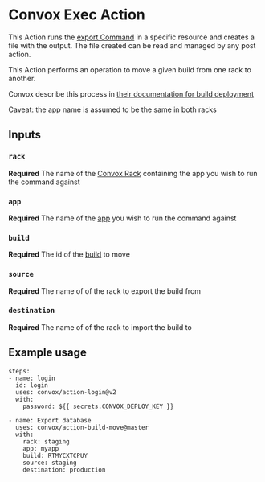 # Convox Exec Action
This Action runs the [export Command](https://docs.convox.com/reference/cli/resources#resources-export) in a specific resource and creates a file with the output. The file created can be read and managed by any post action.

This Action performs an operation to move a given build from one rack to another.

Convox describe this process in [their documentation for build deployment](https://docsv2.convox.com/deployment/builds)

Caveat: the app name is assumed to be the same in both racks

## Inputs
### `rack`
**Required** The name of the [Convox Rack](https://docs.convox.com/introduction/rack) containing the app you wish to run the command against
### `app`
**Required** The name of the [app](https://docs.convox.com/deployment/creating-an-application) you wish to run the command against
### `build`
**Required** The id of the [build](https://docsv2.convox.com/deployment/builds) to move
### `source`
**Required** The name of of the rack to export the build from
### `destination`
**Required** The name of of the rack to import the build to

## Example usage
```
steps:
- name: login
  id: login
  uses: convox/action-login@v2
  with:
    password: ${{ secrets.CONVOX_DEPLOY_KEY }}

- name: Export database
  uses: convox/action-build-move@master
  with:
    rack: staging
    app: myapp
    build: RTMYCXTCPUY
    source: staging
    destination: production
```
